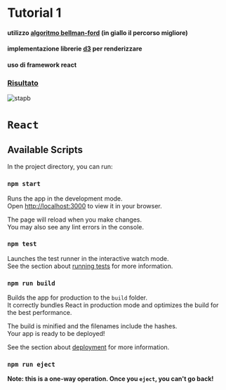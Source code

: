 
# Tutorial 1



#### utilizzo [algoritmo bellman-ford](https://it.wikipedia.org/wiki/Algoritmo_di_Bellman-Ford) (in giallo il percorso migliore)

#### implementazione librerie [d3](d3js.org/getting-started) per renderizzare

#### uso di framework react 

### [Risultato](https://4hw55v-3000.csb.app)

![stapb](https://github.com/pepo087/vscode/assets/48530804/0695f5c5-2efd-4b82-bc77-78a1f26c7bbc)



















# `React`




## Available Scripts

In the project directory, you can run:

### `npm start`

Runs the app in the development mode.\
Open [http://localhost:3000](http://localhost:3000) to view it in your browser.

The page will reload when you make changes.\
You may also see any lint errors in the console.

### `npm test`

Launches the test runner in the interactive watch mode.\
See the section about [running tests](https://facebook.github.io/create-react-app/docs/running-tests) for more information.

### `npm run build`

Builds the app for production to the `build` folder.\
It correctly bundles React in production mode and optimizes the build for the best performance.

The build is minified and the filenames include the hashes.\
Your app is ready to be deployed!

See the section about [deployment](https://facebook.github.io/create-react-app/docs/deployment) for more information.

### `npm run eject`

**Note: this is a one-way operation. Once you `eject`, you can't go back!**


